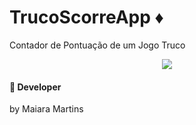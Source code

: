 # TrucoScorreApp :diamonds:
Contador de Pontuação de um Jogo Truco

<p align="center">
       <image src="https://user-images.githubusercontent.com/40842310/46118473-117ae500-c1dd-11e8-884a-481c1e19d868.jpg"/>  
 </p>


#### :star2: Developer 
 by Maiara Martins 

